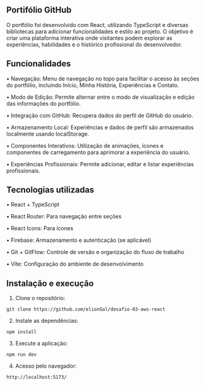 
## Portifólio GitHub 

O portfólio foi desenvolvido com React, utilizando TypeScript e diversas bibliotecas para adicionar funcionalidades e estilo ao projeto. O objetivo é criar uma plataforma interativa onde visitantes podem explorar as experiências, habilidades e o histórico profissional do desenvolvedor.
## Funcionalidades

• Navegação: Menu de navegação no topo para facilitar o acesso às seções do portfólio, incluindo Início, Minha História, Experiências e Contato.

• Modo de Edição: Permite alternar entre o modo de visualização e edição das informações do portfólio.

• Integração com GitHub: Recupera dados do perfil de GitHub do usuário.

• Armazenamento Local: Experiências e dados de perfil são armazenados localmente usando localStorage.

• Componentes Interativos: Utilização de animações, ícones e componentes de carregamento para aprimorar a experiência do usuário.

• Experiências Profissionais: Permite adicionar, editar e listar experiências profissionais.
## Tecnologias utilizadas

• React + TypeScript

• React Router: Para navegação entre seções

• React Icons: Para ícones

• Firebase: Armazenamento e autenticação (se aplicável)

• Git + GitFlow: Controle de versão e organização do fluxo de trabalho

• Vite: Configuração do ambiente de desenvolvimento
## Instalação e execução

1. Clone o repositório:
```
git clone https://github.com/elionGal/desafio-03-aws-react
```

2. Instale as dependências:
```
npm install
```

3. Execute a aplicação:
```
npm run dev
```

4. Acesso pelo navegador:
```
http://localhost:5173/
```